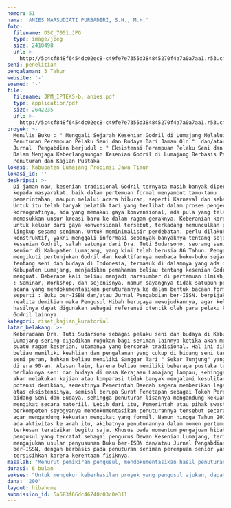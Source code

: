 ```yaml
---
nomor: 51
nama: 'ANIES MARSUDIATI PURBADIRI, S.H., M.H.'
foto:
  filename: DSC_7051.JPG
  type: image/jpeg
  size: 2410498
  url: >-
    http://5c4cf848f6454dc02ec8-c49fe7e7355d384845270f4a7a0a7aa1.r53.cf2.rackcdn.com/845fcfd3-2d9b-48e2-a788-1b2aad30ed6a/DSC_7051.JPG
seni: penelitian
pengalaman: 3 Tahun
website: '-'
sosmed: '-'
file:
  filename: JPM_IPTEKS-b. anies.pdf
  type: application/pdf
  size: 2642235
  url: >-
    http://5c4cf848f6454dc02ec8-c49fe7e7355d384845270f4a7a0a7aa1.r53.cf2.rackcdn.com/b0f5050f-0f0a-4cb3-bf11-e603f0f65a30/JPM_IPTEKS-b.%20anies.pdf
proyek: >-
  Menulis Buku : " Menggali Sejarah Kesenian Godril di Lumajang Melalui
  Penuturan Perempuan Pelaku Seni dan Budaya Dari Jaman Old "  dan/atau Menyusun
  Jurnal  Pengabdian berjudul : " Eksistensi Perempuan Pelaku Seni dan Budaya
  Dalam Menjaga Keberlangsungan Kesenian Godril di Lumajang Berbasis Pada
  Penuturan dan Kajian Pustaka
lokasi: Kabupaten Lumajang Propinsi Jawa Timur
lokasi_id: ''
deskripsi: >-
  Di jaman now, kesenian tradisional Godril ternyata masih banyak dipertontonkan
  kepada masyarakat, baik dalam pertemuan formal menyambut tamu-tamu
  pemerintahan, maupun melalui acara hiburan, seperti Karnaval dan sebagainya.
  Untuk itu telah banyak pelatih tari yang terlibat dalam proses pengerjaan
  koreografinya, ada yang memakai gaya konvensional, ada pula yang telah
  memasukkan unsur kreasi baru ke dalam ragam geraknya. Keberanian koreografer
  untuk keluar dari gaya konvensional tersebut, terkadang memunculkan polemik di
  lingkup sesama seniman. Untuk meminimalisir perdebatan, perlu dilakukan upaya
  konstruktif, yakni menggali informasi sebanyak-banyaknya tentang sejarah
  kesenian Godril, salah satunya dari Dra. Tuti Sudarsono, seorang seniman
  senior di Kabupaten Lumajang, yang kini telah berusia 86 Tahun. Pengalamannya
  mengikuti pertunjukan Godril dan keaktifannya membaca buku-buku sejarah
  tentang seni dan budaya di Indonesia, termasuk di dalamnya yang ada di
  Kabupaten Lumajang, menjadikan pemahaman beliau tentang kesenian Godril
  menguat. Beberapa kali beliau menjadi narasumber di pertemuan ilmiah, seperti
  : Seminar, Workshop, dan sejenisnya, namun sayangnya tidak satupun penggagas
  acara yang mendokumentasikan penuturannya ke dalam bentuk bacaan formal,
  seperti : Buku ber-ISBN dan/atau Jurnal Pengabdian ber-ISSN. berpijak dari
  realita demikian maka Pengusul Hibah berupaya mewujudkannya, agar kelak
  hasilnya dapat digunakan sebagai referensi otentik oleh para pelaku kesenian
  Godril lainnya.
kategori: riset_kajian_kuratorial
latar_belakang: >-
  Keberadaan Dra. Tuti Sudarsono sebagai pelaku seni dan budaya di Kabupaten
  Lumajang sering dijadikan rujukan bagi seniman lainnya ketika akan mementaskan
  suatu ragam kesenian, utamanya yang bercorak tradisional. Hal ini dikarenakan
  beliau memiliki keahlian dan pengalaman yang cukup di bidang seni tari dan
  seni peran, bahkan beliau memiliki Sanggar Tari " Sekar Tunjung" yang berjaya
  di era 90-an. Alasan lain, karena beliau memiliki beberapa pustaka terkait
  berlakunya seni dan budaya di masa Kerajaan Lamajang lampau, sehingga ketika
  akan melakukan kajian atau komparasi tidak banyak mengalami kesulitan. Melihat
  potensi demikian, semestinya Pemerintah Daerah segera memberikan legalitas
  atas eksistensinya, semisal berupa Surat Penetapan sebagai Tokoh Perempuan di
  bidang Seni dan Budaya, sehingga penuturan lisannya mengandung kekuatan
  mengikat secara materiil. Lebih dari itu, Pemerintah atau pihak swasta yang
  berkompeten seyogyanya mendokumentasikan penuturannya tersebut secara tertulis
  agar mengandung kekuatan mengikat yang formil. Namun hingga Tahun 2017 belum
  ada aktivitas ke arah itu, akibatnya penuturannya dalam momen pertemuan ilmiah
  terkesan terabaikan begitu saja. Khusus pada momentum pengajuan hibah ini,
  pengusul yang tercatat sebagai pengurus Dewan Kesenian Lumajang, terinspirasi
  mengajukan usulan penyusunan Buku ber-ISBN dan/atau Jurnal Pengabdian
  ber-ISSN, dengan berbasis pada penuturan seniman perempuan senior yang nyaris
  tersisihkan karena kerentaan fisiknya.
masalah: "Menurut pemikiran pengusul, mendokumentasikan hasil penuturan Dra. Tuti Sudarsono sebagai pelaku seni dan budaya yang telah senior di Kabupaten Lumajang, akan membuahkan beberapa manfaat, sebagai berikut :\r\na. Memberikan penghormatan kepada Dra. Tuti Sudarsono atas kinerja dan prestasinya dalam memperlihatkan dan menjaga keberlangsungan kesenian tradisional, khususnya kesenian Godril di Kabupaten Lumajang.\r\nb. Menyiapkan dokumen tertulis tentang sejarah kesenian Godril di Kabupaten Lumajang agar memudahkan para pelaku seni dan budaya lainnya dalam hal mendapatkan informasi otentik untuk mengolah dan memeragakannya, tanpa harus keluar dari patokan atau pakem yang telah berlaku dan diyakini secara umum di kalangan seniman.\r\nc. Menggugah Pemerintah Daerah agar secara sadar dan bertanggungjawab memberikan legalitas berupa Surat Penetapan kepada Dra. Tuti Sudarsono sebagai pelaku seni dan budaya di Kabupaten Lumajang.\r\nd. Menginisiasi Dinas Pariwisata dan Kebudayaan Kabupaten Lumajang selaku representasi Pemerintah, untuk mengusukan Hak Kekayaan Intelektual atas keberadaan dan keberlakuaan kesenian Godril di Lumajang.\r\nDengan pokok-pokok pikiran tersebut, pengusul yang juga berlatar belakang sebagai akademisi akan mensinergikan wawasan tentang kesenian Godril yang didapat dari penuturan pelaku senior dengan klompetensi menyusun naskah tertulis untuk dijadikan Buku-ber ISBN dan/atau Jurnal Pengabdian ber-ISSN, sehingga akan berdampak baik secara moral maupun akademik. "
durasi: 6 bulan
sukses: "Untuk mengukur keberhasilan proyek yang pengusul ajukan, dapat dilihat dari :\r\na. Kooperatifnya obyek yang dituju, dalam hal ini Dra. Tuti Sudarsono\r\nb. Didukungnya ide pengusul oleh Ketua Dewan Kesenian Lumajang dan Kabid Kebudayaan dari Dinas Pariwisata dan Kebudayaan Kabupaten Lumajang\r\nc. Difasilitasinya hasil penyusunan naskah Buku oleh Penerbit yang terdaftar secara resmi di Indonesia \r\nd. Diterimanya naskah Jurnal Pengabdian oleh pengelola Jurnal Terakreditasi/Non-Terakreditasi di Indonesia\r\ne. Diaksesnya hasil tulisan formal pengusul oleh masyarakat."
dana: '200'
layout: hibahcme
submission_id: 5a583f66dc46740c03c0e311
---
```


